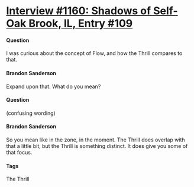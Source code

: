 # [Interview #1160: Shadows of Self-Oak Brook, IL, Entry #109](https://www.theoryland.com/intvmain.php?i=1160#109)

#### Question

I was curious about the concept of Flow, and how the Thrill compares to that.

#### Brandon Sanderson

Expand upon that. What do you mean?

#### Question

(confusing wording)

#### Brandon Sanderson

So you mean like in the zone, in the moment. The Thrill does overlap with that a little bit, but the Thrill is something distinct. It does give you some of that focus.

#### Tags

The Thrill

